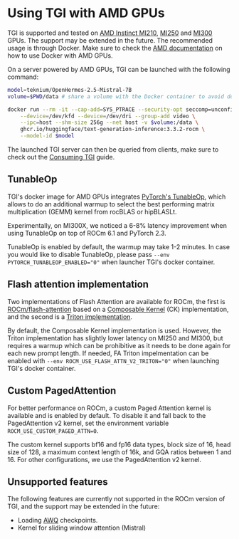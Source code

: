 # Using TGI with AMD GPUs

TGI is supported and tested on [AMD Instinct MI210](https://www.amd.com/en/products/accelerators/instinct/mi200/mi210.html), [MI250](https://www.amd.com/en/products/accelerators/instinct/mi200/mi250.html) and [MI300](https://www.amd.com/en/products/accelerators/instinct/mi300.html) GPUs. The support may be extended in the future. The recommended usage is through Docker. Make sure to check the [AMD documentation](https://rocm.docs.amd.com/projects/install-on-linux/en/latest/how-to/docker.html) on how to use Docker with AMD GPUs.

On a server powered by AMD GPUs, TGI can be launched with the following command:

```bash
model=teknium/OpenHermes-2.5-Mistral-7B
volume=$PWD/data # share a volume with the Docker container to avoid downloading weights every run

docker run --rm -it --cap-add=SYS_PTRACE --security-opt seccomp=unconfined \
    --device=/dev/kfd --device=/dev/dri --group-add video \
    --ipc=host --shm-size 256g --net host -v $volume:/data \
    ghcr.io/huggingface/text-generation-inference:3.3.2-rocm \
    --model-id $model
```

The launched TGI server can then be queried from clients, make sure to check out the [Consuming TGI](./basic_tutorials/consuming_tgi) guide.

## TunableOp

TGI's docker image for AMD GPUs integrates [PyTorch's TunableOp](https://github.com/pytorch/pytorch/tree/main/aten/src/ATen/cuda/tunable), which allows to do an additional warmup to select the best performing matrix multiplication (GEMM) kernel from rocBLAS or hipBLASLt.

Experimentally, on MI300X, we noticed a 6-8% latency improvement when using TunableOp on top of ROCm 6.1 and PyTorch 2.3.

TunableOp is enabled by default, the warmup may take 1-2 minutes. In case you would like to disable TunableOp, please pass `--env PYTORCH_TUNABLEOP_ENABLED="0"` when launcher TGI's docker container.

## Flash attention implementation

Two implementations of Flash Attention are available for ROCm, the first is [ROCm/flash-attention](https://github.com/ROCm/flash-attention) based on a [Composable Kernel](https://github.com/ROCm/composable_kernel) (CK) implementation, and the second is a [Triton implementation](https://github.com/huggingface/text-generation-inference/blob/main/server/text_generation_server/layers/attention/flash_attn_triton.py).

By default, the Composable Kernel implementation is used. However, the Triton implementation has slightly lower latency on MI250 and MI300, but requires a warmup which can be prohibitive as it needs to be done again for each new prompt length. If needed, FA Triton impelmentation can be enabled with `--env ROCM_USE_FLASH_ATTN_V2_TRITON="0"` when launching TGI's docker container.

## Custom PagedAttention

For better performance on ROCm, a custom Paged Attention kernel is available and is enabled by default. To disable it and fall back to the PagedAttention v2 kernel, set the environment variable `ROCM_USE_CUSTOM_PAGED_ATTN=0`.

The custom kernel supports bf16 and fp16 data types, block size of 16, head size of 128, a maximum context length of 16k, and GQA ratios between 1 and 16. For other configurations, we use the PagedAttention v2 kernel.

## Unsupported features

The following features are currently not supported in the ROCm version of TGI, and the support may be extended in the future:
* Loading [AWQ](https://huggingface.co/docs/transformers/quantization#awq) checkpoints.
* Kernel for sliding window attention (Mistral)

